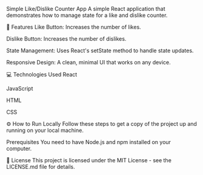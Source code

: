 Simple Like/Dislike Counter App
A simple React application that demonstrates how to manage state for a like and dislike counter.

🚀 Features
Like Button: Increases the number of likes.

Dislike Button: Increases the number of dislikes.

State Management: Uses React's setState method to handle state updates.

Responsive Design: A clean, minimal UI that works on any device.

💻 Technologies Used
React

JavaScript

HTML

CSS

⚙️ How to Run Locally
Follow these steps to get a copy of the project up and running on your local machine.

Prerequisites
You need to have Node.js and npm installed on your computer.

📄 License
This project is licensed under the MIT License - see the LICENSE.md file for details.
